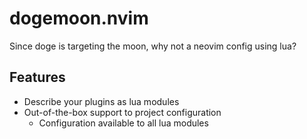 # dogemoon.nvim
Since doge is targeting the moon, why not a neovim config using lua?

## Features
- Describe your plugins as lua modules
- Out-of-the-box support to project configuration
	- Configuration available to all lua modules
